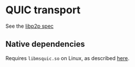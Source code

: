 # QUIC transport

See the [libp2p spec](https://github.com/libp2p/specs/tree/master/quic)

## Native dependencies

Requires `libmsquic.so` on Linux, as described [here](https://github.com/dotnet/runtime/blob/main/src/libraries/System.Net.Quic/readme.md#linux).

